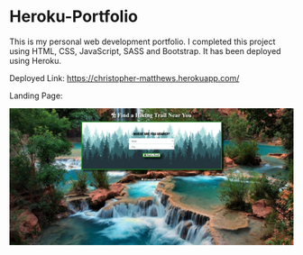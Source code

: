 # Heroku-Portfolio
This is my personal web development portfolio. I completed this project using HTML, CSS, JavaScript, SASS and Bootstrap. It has been deployed using Heroku.

Deployed Link: https://christopher-matthews.herokuapp.com/

Landing Page:

![Landing Page](https://github.com/HOWBZR/Astro-Project/blob/master/images/Trail-Finder-Landing-Page.png)